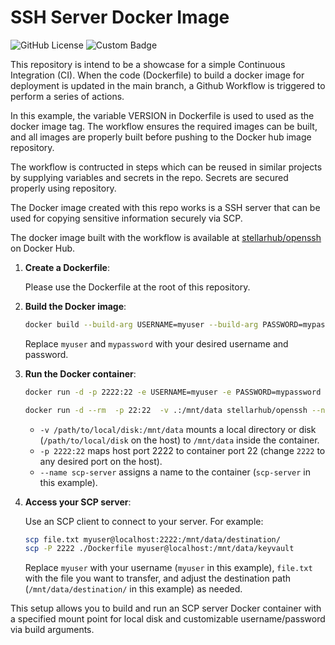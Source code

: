 # SSH Server Docker Image

![GitHub License](https://img.shields.io/github/license/barrychum/docker-openssh) ![Custom Badge](https://img.shields.io/endpoint?url=https://gist.githubusercontent.com/barrychum/6210ce668e923bd7b478ff9f965debee/raw/8b83476d14cdb3e9c3c0c6e8d39623c4dbf888f7/docker-openssh-build-date-badge.json) 

This repository is intend to be a showcase for a simple Continuous Integration (CI).  When the code (Dockerfile) to build a docker image for deployment is updated in the main branch, a Github Workflow is triggered to perform a series of actions.  

In this example, the variable VERSION in Dockerfile is used to used as the docker image tag.  The workflow ensures the required images can be built, and all images are properly built before pushing to the Docker hub image repository.

The workflow is contructed in steps which can be reused in similar projects by supplying variables and secrets in the repo.  Secrets are secured properly using repository.

The Docker image created with this repo works is a SSH server that can be used for copying sensitive information securely via SCP.  

The docker image built with the workflow is available at [stellarhub/openssh](https://hub.docker.com/r/stellarhub/openssh) on Docker Hub.

1. **Create a Dockerfile**:

   Please use the Dockerfile at the root of this repository.

2. **Build the Docker image**:

   ```bash
   docker build --build-arg USERNAME=myuser --build-arg PASSWORD=mypassword -t my-scp-server .
   ```

   Replace `myuser` and `mypassword` with your desired username and password.

3. **Run the Docker container**:

   ```bash
   docker run -d -p 2222:22 -e USERNAME=myuser -e PASSWORD=mypassword -v /$HOME/mnt:/mnt/data --name scp-server my-scp-server

   docker run -d --rm  -p 22:22  -v .:/mnt/data stellarhub/openssh --name ssh stellarhub/openssh
   ```

   - `-v /path/to/local/disk:/mnt/data` mounts a local directory or disk (`/path/to/local/disk` on the host) to `/mnt/data` inside the container.
   - `-p 2222:22` maps host port 2222 to container port 22 (change `2222` to any desired port on the host).
   - `--name scp-server` assigns a name to the container (`scp-server` in this example).

4. **Access your SCP server**:

   Use an SCP client to connect to your server. For example:

   ```bash
   scp file.txt myuser@localhost:2222:/mnt/data/destination/
   scp -P 2222 ./Dockerfile myuser@localhost:/mnt/data/keyvault
   ```

   Replace `myuser` with your username (`myuser` in this example), `file.txt` with the file you want to transfer, and adjust the destination path (`/mnt/data/destination/` in this example) as needed.

This setup allows you to build and run an SCP server Docker container with a specified mount point for local disk and customizable username/password via build arguments. 